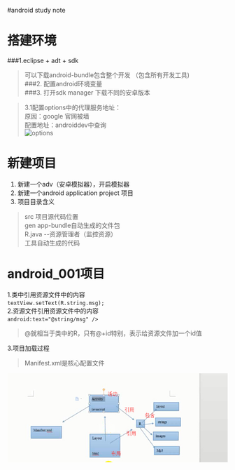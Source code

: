 #android study note  

搭建环境
===
###1.eclipse + adt + sdk 
> 可以下载android-bundle包含整个开发 （包含所有开发工具)  
###2. 配置android环境变量    
###3. 打开sdk manager 下载不同的安卓版本     

> 3.1配置options中的代理服务地址：  
> 原因：google 官网被墙  
配置地址：androiddev中查询  
![options](http://i.imgur.com/Y6JkULY.png)    

新建项目  
==
1. 新建一个adv（安卓模拟器），开启模拟器  
2. 新建一个android application project 项目  
3. 项目目录含义

> src 项目源代码位置  
gen app-bundle自动生成的文件包  
R.java --资源管理者（监控资源）  
工具自动生成的代码  
			
android_001项目
==
1.类中引用资源文件中的内容  
`textView.setText(R.string.msg);`  
2.资源文件引用资源文件中的内容       
`android:text="@string/msg" />`	           		
> @就相当于类中的R，只有@+id特别，表示给资源文件加一个id值  

3.项目加载过程   
> Manifest.xml是核心配置文件    
  
![android调用过程](https://github.com/tonghuajianghan/android/blob/master/img/android_guocheng1.jpg)

